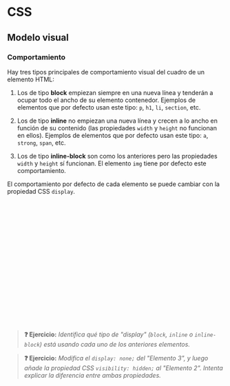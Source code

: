 # CSS
## Modelo visual

### Comportamiento

Hay tres tipos principales de comportamiento visual del cuadro de un elemento HTML: 

1. Los de tipo **block** empiezan siempre en una nueva línea y tenderán a ocupar todo el ancho de su elemento contenedor. Ejemplos de elementos que por defecto usan este tipo: `p`, `h1`, `li`, `section`, etc.

1. Los de tipo **inline** no empiezan una nueva línea y crecen a lo ancho en función de su contenido (las propiedades `width` y `height` no funcionan en ellos). Ejemplos de elementos que por defecto usan este tipo: `a`, `strong`, `span`, etc.

1. Los de tipo **inline-block** son como los anteriores pero las propiedades `width` y `height` sí funcionan. El elemento `img` tiene por defecto este comportamiento.

El comportamiento por defecto de cada elemento se puede cambiar con la propiedad CSS `display`.

<div class="codepen" data-prefill="{}" data-height="410" data-theme-id="light" data-default-tab="result" data-editable="true" style="opacity:0">
<pre data-lang="html">&lt;body>
&lt;div id="e1">Elemento 1&lt;/div>
&lt;div id="e2">Elemento 2&lt;/div>
&lt;div id="e3">Elemento 3&lt;/div>
&lt;div id="e4">Elemento 4&lt;/div>
&lt;div id="e5">Elemento 5&lt;/div>
&lt;/body></pre>
<pre data-lang="css">
div {
  color: white;
  background-color: blueviolet;
  border: 3px solid indigo;
  padding: 10px;
  margin: 10px;
}
#e2 { display: inline-block; height: 95px; width: 150px; }
#e3 { display: inline; height: 95px; width: 150px; }
#e4 { display: inline-block; }
</pre>
</div>

> **❓ Ejercicio:** _Identifica qué tipo de "display" (`block`, `inline` o `inline-block`) está usando cada uno de los anteriores elementos._

> **❓ Ejercicio:** _Modifica el `display: none;` del "Elemento 3", y luego añade la propiedad CSS `visibility: hidden;` al "Elemento 2". Intenta explicar la diferencia entre ambas propiedades._